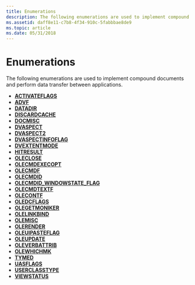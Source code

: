 ```yaml
---
title: Enumerations
description: The following enumerations are used to implement compound documents and perform data transfer between applications.
ms.assetid: daff8e11-c7b8-4f34-910c-5fabbbae8de9
ms.topic: article
ms.date: 05/31/2018
---
```


# Enumerations

The following enumerations are used to implement compound documents and perform data transfer between applications.

-   [**ACTIVATEFLAGS**](/windows/win32/api/ocidl/ne-ocidl-activateflags)
-   [**ADVF**](/windows/win32/api/objidl/ne-objidl-advf)
-   [**DATADIR**](/windows/win32/api/objidl/ne-objidl-datadir)
-   [**DISCARDCACHE**](/windows/win32/api/oleidl/ne-oleidl-discardcache)
-   [**DOCMISC**](/windows/win32/api/docobj/ne-docobj-docmisc)
-   [**DVASPECT**](/windows/win32/api/wtypes/ne-wtypes-dvaspect)
-   [**DVASPECT2**](/windows/win32/api/ocidl/ne-ocidl-dvaspect2)
-   [**DVASPECTINFOFLAG**](/windows/win32/api/ocidl/ne-ocidl-dvaspectinfoflag)
-   [**DVEXTENTMODE**](/windows/win32/api/ocidl/ne-ocidl-dvextentmode)
-   [**HITRESULT**](/windows/win32/api/ocidl/ne-ocidl-hitresult)
-   [**OLECLOSE**](https://msdn.microsoft.com/en-us/library/ms680623(v=VS.85).aspx)
-   [**OLECMDEXECOPT**](/windows/desktop/api/DocObj/ne-docobj-olecmdexecopt)
-   [**OLECMDF**](/windows/desktop/api/DocObj/ne-docobj-olecmdf)
-   [**OLECMDID**](/windows/desktop/api/DocObj/ne-docobj-olecmdid)
-   [**OLECMDID\_WINDOWSTATE\_FLAG**](/windows/desktop/api/DocObj/ne-docobj-olecmdid_windowstate_flag)
-   [**OLECMDTEXTF**](/windows/desktop/api/DocObj/ne-docobj-olecmdtextf)
-   [**OLECONTF**](/windows/win32/api/oleidl/ne-oleidl-olecontf)
-   [**OLEDCFLAGS**](/windows/win32/api/ocidl/ne-ocidl-oledcflags)
-   [**OLEGETMONIKER**](/windows/win32/api/oleidl/ne-oleidl-olegetmoniker)
-   [**OLELINKBIND**](/windows/win32/api/oleidl/ne-oleidl-olelinkbind)
-   [**OLEMISC**](/windows/win32/api/oleidl/ne-oleidl-olemisc)
-   [**OLERENDER**](/windows/win32/api/oleidl/ne-oleidl-olerender)
-   [**OLEUIPASTEFLAG**](/windows/win32/api/oledlg/ne-oledlg-oleuipasteflag)
-   [**OLEUPDATE**](https://msdn.microsoft.com/en-us/library/ms679715(v=VS.85).aspx)
-   [**OLEVERBATTRIB**](/windows/win32/api/oleidl/ne-oleidl-oleverbattrib)
-   [**OLEWHICHMK**](/windows/win32/api/oleidl/ne-oleidl-olewhichmk)
-   [**TYMED**](/windows/win32/api/objidl/ne-objidl-tymed)
-   [**UASFLAGS**](/windows/win32/api/ocidl/ne-ocidl-uasflags)
-   [**USERCLASSTYPE**](/windows/win32/api/oleidl/ne-oleidl-userclasstype)
-   [**VIEWSTATUS**](/windows/win32/api/ocidl/ne-ocidl-viewstatus)

 

 




